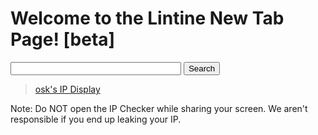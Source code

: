 # Welcome to the Lintine New Tab Page! [beta]
<!--
<section class="page-header">
      <form method="get" action="https://www.duckduckgo.com/?q=">
            <div id="inputs">
            <input type="text"   name="q" size="31"
                  maxlength="255" value="" />
            <input type="submit" value="Search" id="search-button"/>
            </div>
      </form>

      <a href="https://lintine.github.io/newtab/ipwarning" class="btn">osk's IP Display</a>
</section>
-->

<form method="get" action="https://www.duckduckgo.com/?q=">
      <div id="inputs">
      <input type="text"   name="q" size="31"
             maxlength="255" value="" />
      <input type="submit" value="Search" id="search-button"/>
      </div>
</form>

> [osk's IP Display](https://lintine.github.io/newtab/ipwarning)

Note: Do NOT open the IP Checker while sharing your screen. We aren't responsible if you end up leaking your IP.
